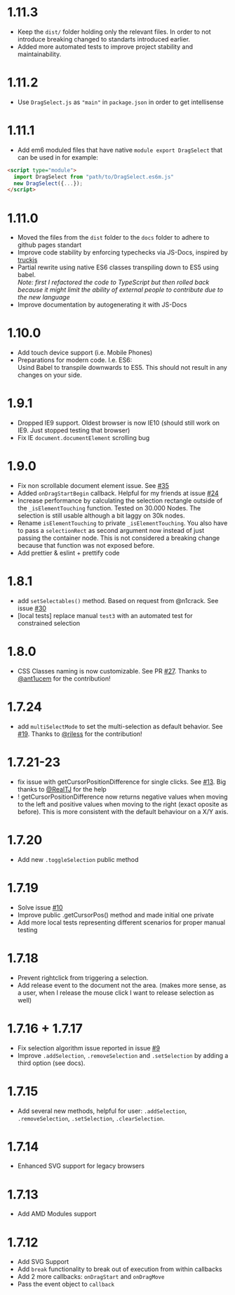 # 1.11.3

- Keep the `dist/` folder holding only the relevant files. In order to not introduce breaking changed to standarts introduced earlier.
- Added more automated tests to improve project stability and maintainability.

# 1.11.2

- Use `DragSelect.js` as `"main"` in `package.json` in order to get intellisense

# 1.11.1

- Add em6 moduled files that have native `module export DragSelect` that can be used in for example:
```html
<script type="module">
  import DragSelect from "path/to/DragSelect.es6m.js"
  new DragSelect({...});
</script>
```

# 1.11.0

- Moved the files from the `dist` folder to the `docs` folder to adhere to github pages standart
- Improve code stability by enforcing typechecks via JS-Docs, inspired by [truckjs](https://medium.com/@trukrs/type-safe-javascript-with-jsdoc-7a2a63209b76)  
- Partial rewrite using native ES6 classes transpiling down to ES5 using babel.  
  *Note: first I refactored the code to TypeScript but then rolled back because it might limit the ability of external people to contribute due to the new language*
- Improve documentation by autogenerating it with JS-Docs

# 1.10.0

- Add touch device support (i.e. Mobile Phones)
- Preparations for modern code. I.e. ES6:  
Usind Babel to transpile downwards to ES5. This should not result in any changes on your side.

# 1.9.1

- Dropped IE9 support. Oldest browser is now IE10 (should still work on IE9. Just stopped testing that browser)
- Fix IE `document.documentElement` scrolling bug

# 1.9.0

- Fix non scrollable document element issue. See [#35](https://github.com/ThibaultJanBeyer/DragSelect/issues/35)
- Added `onDragStartBegin` callback. Helpful for my friends at issue [#24](https://github.com/ThibaultJanBeyer/DragSelect/issues/24)
- Increase performance by calculating the selection rectangle outside of the `_isElementTouching` function. Tested on 30.000 Nodes. The selection is still usable although a bit laggy on 30k nodes.
- Rename `isElementTouching` to private `_isElementTouching`. You also have to pass a `selectionRect` as second argument now instead of just passing the container node. This is not considered a breaking change because that function was not exposed before.
- Add prettier & eslint + prettify code

# 1.8.1

- add `setSelectables()` method. Based on request from @n1crack. See issue [#30](https://github.com/ThibaultJanBeyer/DragSelect/issues/30)
- [local tests] replace manual `test3` with an automated test for constrained selection

# 1.8.0

- CSS Classes naming is now customizable. See PR [#27](https://github.com/ThibaultJanBeyer/DragSelect/pull/27). Thanks to [@ant1ucem](https://github.com/ant1ucem) for the contribution!

# 1.7.24

- add `multiSelectMode` to set the multi-selection as default behavior. See [#19](https://github.com/ThibaultJanBeyer/DragSelect/issues/19). Thanks to [@riless](https://github.com/riless) for the contribution!

# 1.7.21-23

- fix issue with getCursorPositionDifference for single clicks. See [#13](https://github.com/ThibaultJanBeyer/DragSelect/issues/13). Big thanks to [@RealTJ](https://github.com/RealTJ) for the help
- ! getCursorPositionDifference now returns negative values when moving to the left and positive values when moving to the right (exact oposite as before). This is more consistent with the default behaviour on a X/Y axis.

# 1.7.20

- Add new `.toggleSelection` public method

# 1.7.19

- Solve issue [#10](https://github.com/ThibaultJanBeyer/DragSelect/issues/10)
- Improve public .getCursorPos() method and made initial one private
- Add more local tests representing different scenarios for proper manual testing

# 1.7.18

- Prevent rightclick from triggering a selection.
- Add release event to the document not the area. (makes more sense, as a user, when I release the mouse click I want to release selection as well)

# 1.7.16 + 1.7.17

- Fix selection algorithm issue reported in issue [#9](https://github.com/ThibaultJanBeyer/DragSelect/issues/9)
- Improve `.addSelection`, `.removeSelection` and `.setSelection` by adding a third option (see docs).

# 1.7.15

- Add several new methods, helpful for user: `.addSelection`, `.removeSelection`, `.setSelection`, `.clearSelection`.

# 1.7.14

- Enhanced SVG support for legacy browsers

# 1.7.13

- Add AMD Modules support

# 1.7.12

- Add SVG Support
- Add `break` functionality to break out of execution from within callbacks
- Add 2 more callbacks: `onDragStart` and `onDragMove`
- Pass the event object to `callback`
